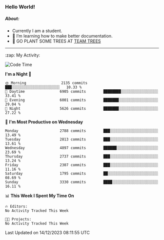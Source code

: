 ### Hello World!

##### About:
- Currently I am a student.
- 🌱 I’m learning how to make better documentation.
- 🌱 GO PLANT SOME TREES AT [TEAM TREES](https://teamtrees.org/)

---
  <summary>:zap: My Activity:</summary>
  
<!--START_SECTION:waka-->
![Code Time](http://img.shields.io/badge/Code%20Time-1%2C267%20hrs%2047%20mins-blue)

**I'm a Night 🦉** 

```text
🌞 Morning                2135 commits        ███░░░░░░░░░░░░░░░░░░░░░░   10.33 % 
🌆 Daytime                6905 commits        ████████░░░░░░░░░░░░░░░░░   33.41 % 
🌃 Evening                6001 commits        ███████░░░░░░░░░░░░░░░░░░   29.04 % 
🌙 Night                  5626 commits        ███████░░░░░░░░░░░░░░░░░░   27.22 % 
```
📅 **I'm Most Productive on Wednesday** 

```text
Monday                   2788 commits        ███░░░░░░░░░░░░░░░░░░░░░░   13.49 % 
Tuesday                  2813 commits        ███░░░░░░░░░░░░░░░░░░░░░░   13.61 % 
Wednesday                4897 commits        ██████░░░░░░░░░░░░░░░░░░░   23.69 % 
Thursday                 2737 commits        ███░░░░░░░░░░░░░░░░░░░░░░   13.24 % 
Friday                   2307 commits        ███░░░░░░░░░░░░░░░░░░░░░░   11.16 % 
Saturday                 1795 commits        ██░░░░░░░░░░░░░░░░░░░░░░░   08.69 % 
Sunday                   3330 commits        ████░░░░░░░░░░░░░░░░░░░░░   16.11 % 
```


📊 **This Week I Spent My Time On** 

```text
🔥 Editors: 
No Activity Tracked This Week

🐱‍💻 Projects: 
No Activity Tracked This Week
```


 Last Updated on 14/12/2023 08:11:55 UTC
<!--END_SECTION:waka-->
